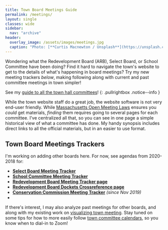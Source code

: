 ```yaml
---
title: Town Board Meetings Guide
permalink: /meetings/
layout: single
classes: wide
sidebar:
  nav: "archive"
header:
  overlay_image: /assets/images/meetings.jpg
  caption: "Photo: [**Curtis Macnewton / Unsplash**](https://unsplash.com/@curtismacnewton)"
---
```


Wondering what the Redevelopment Board (ARB), Select Board, or School Committee have been doing?  Find it hard to navigate the town's website to get to the details of what's happening in board meetings?  Try my new meeting trackers _below_, making following along with current and past committee meetings in town simpler!

See my [guide to all the town hall committees](/townhall/)!
{: .pullrightbox .notice--info }

While the town website staff do a great job, the website software is not very end-user friendly.  While [Massachusetts Open Meeting Laws](https://www.mass.gov/the-open-meeting-law) ensures you _could_ get materials, _finding_ them requires going to several pages for each committee.  I've centralized all that, so you can see in one page a simple historical view of what a committee has done.  My handy synopsis includes direct links to all the official materials, but in an easier to use format.

## Town Board Meetings Trackers

I'm working on adding other boards here.   For now, see agendas from 2020-2018 for:

- [**Select Board Meeting Tracker**](/meetings/select/)
- [**School Committee Meeting Tracker**](/meetings/school/)
- [**Redevelopment Board Meeting Tracker page**](/meetings/arb/)
- [**Redevelopment Board Dockets Crossreference page**](/meetings/arb-index/)
- [**Conservation Commission Meeting Tracker**](/meetings/arb-index/) _(since Nov 2019)_
- 
If there's interest, I may also analyze past meetings for other boards, and along with my existing work on [visualizing town meeting](/tm/).  Stay tuned on some tips for how to more easily follow [town committee calendars](https://www.arlingtonma.gov/communications-center/calendar), so you know when to dial-in to Zoom!